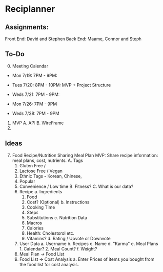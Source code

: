 # Reciplanner

## Assignments:

Front End: David and Stephen
Back End: Maame, Connor and Steph



## To-Do
0. Meeting Calendar
  - Mon   7/19: 7PM - 9PM: 
  - Tues  7/20: 8PM - 10PM: MVP + Project Structure
  - Weds  7/21: 7PM - 9PM: 
   
  - Mon   7/26: 7PM - 9PM 
  - Weds  7/28: 7PM - 9PM 
1. MVP
   A. API
   B. WireFrame
2. 






## Ideas

7. Food Recipe/Nutrition Sharing Meal Plan 
   MVP: Share recipe information: meal plans, cost, nutrients.
   A. Tags
      1. Gluten Free / 
      2. Lactose Free / Vegan
      3. Ethnic Tags - Korean, Chinese, 
      4. Popular
      5. Convenience / Low time
   B. Fitness?
   C. What is our data?
      1. Recipe
         a. Ingredients
            1. Food
            2. Cost? (Optional)
         b. Instructions
            1. Cooking Time
            2. Steps
            3. Substitutions
         c. Nutrition Data
            1. Macros
            2. Calories
            3. Health: Cholestorol etc.
            4. Vitamins?
         d. Rating / Upvote or Downvote
      2. User Data
         a. Username
         b. Recipes
         c. Name
         d. "Karma"
         e. Meal Plans
              1. Calendar?
              2. Meal Count?
         f. Weight?
      3. Meal Plan -> Food List
      4. Food List -> Cost Analysis
         a. Enter Prices of items you bought from the food list for cost analysis.
         
